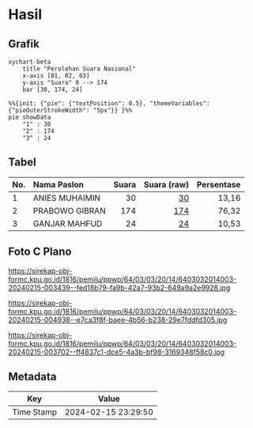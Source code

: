 # Hasil

## Grafik

```mermaid
xychart-beta
    title "Perolehan Suara Nasional"
    x-axis [01, 02, 03]
    y-axis "Suara" 0 --> 174
    bar [30, 174, 24]
```

```mermaid
%%{init: {"pie": {"textPosition": 0.5}, "themeVariables": {"pieOuterStrokeWidth": "5px"}} }%%
pie showData
    "1" : 30
    "2" : 174
    "3" : 24
```

## Tabel

| No. | Nama Paslon    | Suara | Suara (raw) | Persentase |
|:--- |:-------------- | -----:| -----------:| ----------:|
| 1   | ANIES MUHAIMIN | 30    | [30][p-1]   | 13,16      |
| 2   | PRABOWO GIBRAN | 174   | [174][p-2]  | 76,32      |
| 3   | GANJAR MAHFUD  | 24    | [24][p-3]   | 10,53      |


[p-1]: https://github.com/gigit-pemilu/pemilu-2024/blob/main/pilpres/hitung-suara/sub/64-kalimantan-timur/sub/03-berau/sub/03-sambaliung/sub/2014-tanjung-perangat/sub/003-tps/sub/paslon-1.txt
[p-2]: https://github.com/gigit-pemilu/pemilu-2024/blob/main/pilpres/hitung-suara/sub/64-kalimantan-timur/sub/03-berau/sub/03-sambaliung/sub/2014-tanjung-perangat/sub/003-tps/sub/paslon-2.txt
[p-3]: https://github.com/gigit-pemilu/pemilu-2024/blob/main/pilpres/hitung-suara/sub/64-kalimantan-timur/sub/03-berau/sub/03-sambaliung/sub/2014-tanjung-perangat/sub/003-tps/sub/paslon-3.txt

## Foto C Plano

https://sirekap-obj-formc.kpu.go.id/1816/pemilu/ppwp/64/03/03/20/14/6403032014003-20240215-003439--fed18b79-fa9b-42a7-93b2-649a9a2e9928.jpg

https://sirekap-obj-formc.kpu.go.id/1816/pemilu/ppwp/64/03/03/20/14/6403032014003-20240215-004938--e7ca3f8f-baee-4b56-b238-29e7fddfd305.jpg

https://sirekap-obj-formc.kpu.go.id/1816/pemilu/ppwp/64/03/03/20/14/6403032014003-20240215-003702--ff4837c1-dce5-4a3b-bf98-3169348f58c0.jpg


## Metadata

| Key        | Value               |
| ---------- | ------------------- |
| Time Stamp | 2024-02-15 23:29:50 |



